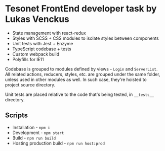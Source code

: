 # Tesonet FrontEnd developer task by Lukas Venckus

* State management with react-redux
* Styles with SCSS + CSS modules to isolate styles between components
* Unit tests with Jest + Enzyme
* TypeScript codebase + tests
* Custom webpack build
* Polyfills for IE11

Codebase is grouped to modules defined by views - `Login` and `ServerList`. All related actions, reducers, styles, etc. are grouped under the same folder, unless used in other modules as well. In such case, they're hoisted to project source directory.

Unit tests are placed relative to the code that's being tested, in `__tests__` directory.

## Scripts

* Installation - `npm i`
* Development - `npm start`
* Build - `npm run build`
* Hosting production build - `npm run host:prod`

